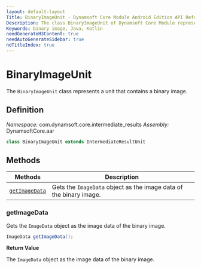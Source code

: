 ```yaml
---
layout: default-layout
Title: BinaryImageUnit - Dynamsoft Core Module Android Edition API Reference
Description: The class BinaryImageUnit of Dynamsoft Core Module represents a unit that contains a binary image.
Keywords: binary image, Java, Kotlin
needGenerateH3Content: true
needAutoGenerateSidebar: true
noTitleIndex: true
---
```


# BinaryImageUnit

The `BinaryImageUnit` class represents a unit that contains a binary image.

## Definition

*Namespace:* com.dynamsoft.core.intermediate_results
*Assembly:* DynamsoftCore.aar

```java
class BinaryImageUnit extends IntermediateResultUnit
```

## Methods

| Methods | Description |
| ------- | ----------- |
| [`getImageData`](#getimagedata) | Gets the `ImageData` object as the image data of the binary image. |

### getImageData

Gets the `ImageData` object as the image data of the binary image.

```java
ImageData getImageData();
```

**Return Value**

The `ImageData` object as the image data of the binary image.
